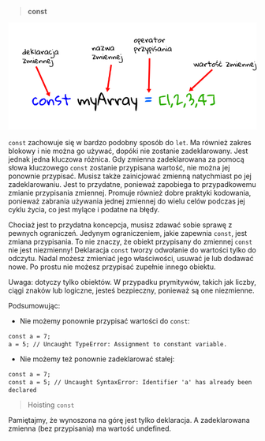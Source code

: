 > **const**

![const](const.png)

`const` zachowuje się w bardzo podobny sposób do `let`. Ma również zakres blokowy i nie można go używać, dopóki nie zostanie zadeklarowany. Jest jednak jedna kluczowa różnica. Gdy zmienna zadeklarowana za pomocą słowa kluczowego `const` zostanie przypisana wartość, nie można jej ponownie przypisać. Musisz także zainicjować zmienną natychmiast po jej zadeklarowaniu. Jest to przydatne, ponieważ zapobiega to przypadkowemu zmianie przypisania zmiennej. Promuje również dobre praktyki kodowania, ponieważ zabrania używania jednej zmiennej do wielu celów podczas jej cyklu życia, co jest mylące i podatne na błędy.  

Chociaż jest to przydatna koncepcja, musisz zdawać sobie sprawę z pewnych ograniczeń. Jedynym ograniczeniem, jakie zapewnia `const`, jest zmiana przypisania. To nie znaczy, że obiekt przypisany do zmiennej `const` nie jest niezmienny! Deklaracja `const` tworzy odwołanie do wartości tylko do odczytu. Nadal możesz zmieniać jego właściwości, usuwać je lub dodawać nowe. Po prostu nie możesz przypisać zupełnie innego obiektu. 

Uwaga: dotyczy tylko obiektów. W przypadku prymitywów, takich jak liczby, ciągi znaków lub logiczne, jesteś bezpieczny, ponieważ są one niezmienne.


Podsumowując:
- Nie możemy ponownie przypisać wartości do `const`:

```
const a = 7;
a = 5; // Uncaught TypeError: Assignment to constant variable.

```
- Nie możemy też ponownie zadeklarować stałej:
  
```
const a = 7;
const a = 5; // Uncaught SyntaxError: Identifier 'a' has already been declared

```


> Hoisting `const`

Pamiętajmy, że wynoszona na górę jest tylko deklaracja. A zadeklarowana zmienna (bez przypisania) ma wartość undefined.